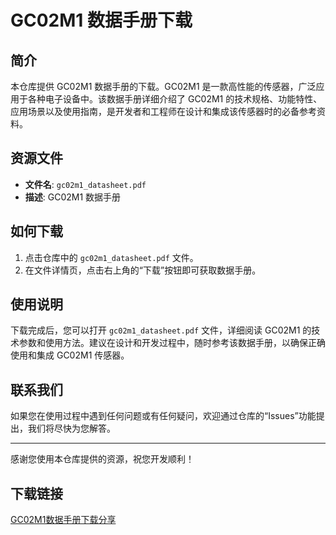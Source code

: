 # GC02M1 数据手册下载

## 简介

本仓库提供 GC02M1 数据手册的下载。GC02M1 是一款高性能的传感器，广泛应用于各种电子设备中。该数据手册详细介绍了 GC02M1 的技术规格、功能特性、应用场景以及使用指南，是开发者和工程师在设计和集成该传感器时的必备参考资料。

## 资源文件

- **文件名**: `gc02m1_datasheet.pdf`
- **描述**: GC02M1 数据手册

## 如何下载

1. 点击仓库中的 `gc02m1_datasheet.pdf` 文件。
2. 在文件详情页，点击右上角的“下载”按钮即可获取数据手册。

## 使用说明

下载完成后，您可以打开 `gc02m1_datasheet.pdf` 文件，详细阅读 GC02M1 的技术参数和使用方法。建议在设计和开发过程中，随时参考该数据手册，以确保正确使用和集成 GC02M1 传感器。

## 联系我们

如果您在使用过程中遇到任何问题或有任何疑问，欢迎通过仓库的“Issues”功能提出，我们将尽快为您解答。

---

感谢您使用本仓库提供的资源，祝您开发顺利！

## 下载链接

[GC02M1数据手册下载分享](https://pan.quark.cn/s/63f44abb4056)